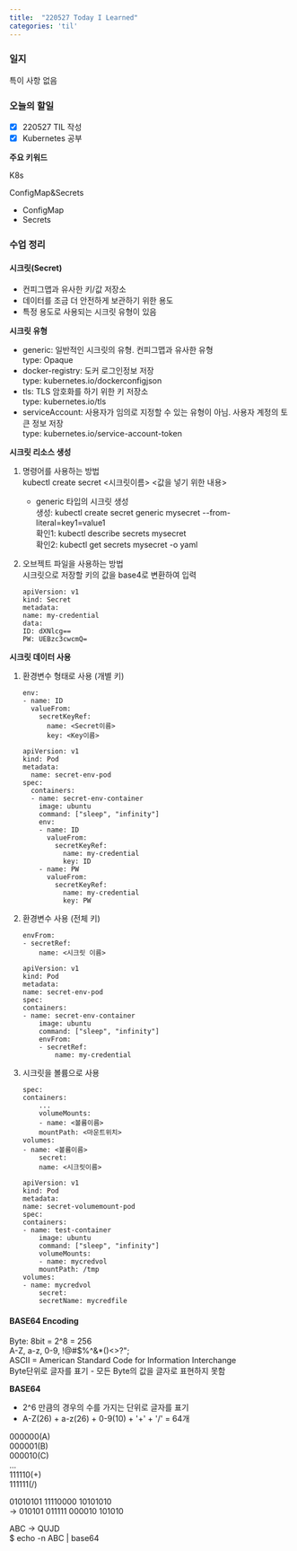 ```yaml
---
title:  "220527 Today I Learned"
categories: 'til'
---
```


### 일지

특이 사항 없음


### 오늘의 할일

- [x] 220527 TIL 작성
- [x] Kubernetes 공부

**주요 키워드**

K8s  

ConfigMap&Secrets
- ConfigMap
- Secrets

### 수업 정리

#### 시크릿(Secret)

- 컨피그맵과 유사한 키/값 저장소
- 데이터를 조금 더 안전하게 보관하기 위한 용도
- 특정 용도로 사용되는 시크릿 유형이 있음

**시크릿 유형**
- generic: 일반적인 시크릿의 유형. 컨피그맵과 유사한 유형  
    type: Opaque
- docker-registry: 도커 로그인정보 저장  
    type: kubernetes.io/dockerconfigjson
- tls: TLS 암호화를 하기 위한 키 저장소  
    type: kubernetes.io/tls
- serviceAccount: 사용자가 임의로 지정할 수 있는 유형이 아님. 사용자 계정의 토큰 정보 저장  
    type: kubernetes.io/service-account-token

**시크릿 리소스 생성**

1. 명령어를 사용하는 방법  
    kubectl create secret <TYPE> <시크릿이름> <값을 넣기 위한 내용>  
    - generic 타입의 시크릿 생성  
    생성: kubectl create secret generic mysecret --from-literal=key1=value1  
    확인1: kubectl describe secrets mysecret    
    확인2: kubectl get secrets mysecret -o yaml  

2. 오브젝트 파일을 사용하는 방법  
    시크릿으로 저장할 키의 값을 base4로 변환하여 입력  
    ```
    apiVersion: v1
    kind: Secret
    metadata:
    name: my-credential
    data:
    ID: dXNlcg==
    PW: UEBzc3cwcmQ=
    ```

**시크릿 데이터 사용**
1. 환경변수 형태로 사용 (개별 키)

    ```
    env:
    - name: ID
      valueFrom:
        secretKeyRef:
          name: <Secret이름>
          key: <Key이름>
    ```
    ```
    apiVersion: v1
    kind: Pod
    metadata:
      name: secret-env-pod
    spec:
      containers:
      - name: secret-env-container
        image: ubuntu
        command: ["sleep", "infinity"]
        env:
        - name: ID
          valueFrom:
            secretKeyRef:
              name: my-credential
              key: ID
        - name: PW
          valueFrom:
            secretKeyRef:
              name: my-credential
              key: PW
    ```


2. 환경변수 사용 (전체 키)

    ```
    envFrom:
    - secretRef:
        name: <시크릿 이름>
    ```
    ```
    apiVersion: v1
    kind: Pod
    metadata:
    name: secret-env-pod
    spec:
    containers:
    - name: secret-env-container
        image: ubuntu
        command: ["sleep", "infinity"]
        envFrom:
        - secretRef:
            name: my-credential
    ```


3. 시크릿을 볼륨으로 사용

    ```
    spec:
    containers:
        ...
        volumeMounts:
        - name: <볼륨이름>
        mountPath: <마운트위치>
    volumes:
    - name: <볼륨이름>
        secret:
        name: <시크릿이름>
    ```
    ```
    apiVersion: v1
    kind: Pod
    metadata:
    name: secret-volumemount-pod
    spec:
    containers:
    - name: test-container
        image: ubuntu
        command: ["sleep", "infinity"]
        volumeMounts:
        - name: mycredvol
        mountPath: /tmp
    volumes:
    - name: mycredvol
        secret:
        secretName: mycredfile
    ```


#### BASE64 Encoding

Byte: 8bit = 2^8 = 256  
A-Z, a-z, 0-9, !@#$%^&*()<>?";  
ASCII = American Standard Code for Information Interchange  
Byte단위로 글자를 표기 - 모든 Byte의 값을 글자로 표현하지 못함  

**BASE64**  

- 2^6 만큼의 경우의 수를 가지는 단위로 글자를 표기
- A-Z(26) + a-z(26) + 0-9(10) + '+' + '/' = 64개

000000(A)  
000001(B)  
000010(C)  
...  
111110(+)  
111111(/)  

01010101 11110000 10101010  
→ 010101  011111  000010  101010  

ABC → QUJD  
$ echo -n ABC | base64
